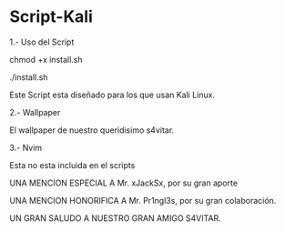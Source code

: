 # Script-Kali

1.- Uso del Script

chmod +x install.sh

./install.sh

Este Script esta diseñado para los que usan Kali Linux.

2.- Wallpaper

El wallpaper de nuestro queridisimo s4vitar.

3.- Nvim

Esta no esta incluida en el scripts

UNA MENCION ESPECIAL A Mr. xJackSx, por su gran aporte

UNA MENCION HONORIFICA A Mr. Pr1ngl3s, por su gran colaboración.

UN GRAN SALUDO A NUESTRO GRAN AMIGO S4VITAR.

